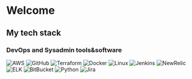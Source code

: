 # Welcome

## My tech stack

### DevOps and Sysadmin tools&software
![AWS](https://img.shields.io/badge/aws-FF9900?logo=amazonaws&logocolor=white&style=for-the-badge) ![GitHub](https://img.shields.io/badge/github-181717?logo=github&logocolor=white&style=for-the-badge) ![Terraform](https://img.shields.io/badge/terraform-7B42BC?logo=terraform&logocolor=white&style=for-the-badge) ![Docker](https://img.shields.io/badge/docker-003F8C?logo=docker&logocolor=white&style=for-the-badge) ![Linux](https://img.shields.io/badge/linux-333333?logo=linux&logocolor=white&style=for-the-badge) ![Jenkins](https://img.shields.io/badge/jenkins-f8f9fb?logo=jenkins&logocolor=white&style=for-the-badge) ![NewRelic](https://img.shields.io/badge/newrelic-008C99?logo=newrelic&logocolor=white&style=for-the-badge) ![ELK](https://img.shields.io/badge/elasticstack-005571?logo=elasticstack&logocolor=white&style=for-the-badge) ![BitBucket](https://img.shields.io/badge/bitbucket-0052CC?logo=bitbucket&logocolor=white&style=for-the-badge) ![Python](https://img.shields.io/badge/python-265074?logo=python&logocolor=white&style=for-the-badge) ![Jira](https://img.shields.io/badge/Jira-00C7E5?logo=jira&logocolor=white&style=for-the-badge)
